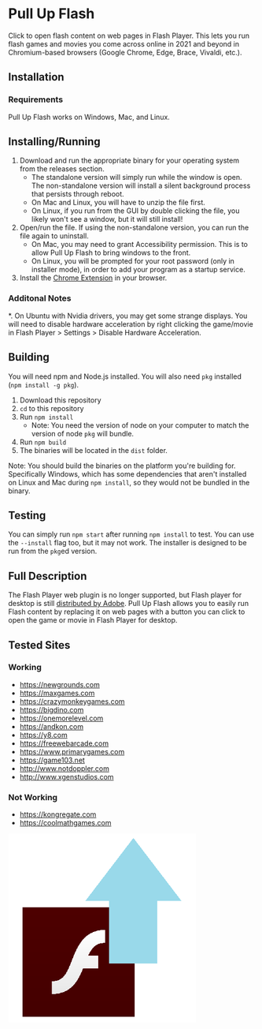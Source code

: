 # Pull Up Flash

Click to open flash content on web pages in Flash Player. This lets you run flash games and movies you come across online in 2021 and beyond in Chromium-based browsers (Google Chrome, Edge, Brace, Vivaldi, etc.).

## Installation

### Requirements

Pull Up Flash works on Windows, Mac, and Linux.

## Installing/Running

1. Download and run the appropriate binary for your operating system from the releases section.
    * The standalone version will simply run while the window is open. The non-standalone version will install a silent background process that persists through reboot.
    * On Mac and Linux, you will have to unzip the file first.
    * On Linux, if you run from the GUI by double clicking the file, you likely won't see a window, but it will still install!
2. Open/run the file. If using the non-standalone version, you can run the file again to uninstall.
    * On Mac, you may need to grant Accessibility permission. This is to allow Pull Up Flash to bring windows to the front.
    * On Linux, you will be prompted for your root password (only in installer mode), in order to add your program as a startup service.
3. Install the [Chrome Extension](https://github.com/jamesgrams/pull-up-flash-extension) in your browser.

### Additonal Notes

*. On Ubuntu with Nvidia drivers, you may get some strange displays. You will need to disable hardware acceleration by right clicking the game/movie in Flash Player > Settings > Disable Hardware Acceleration.

## Building

You will need npm and Node.js installed. You will also need `pkg` installed (`npm install -g pkg`).

1. Download this repository
2. `cd` to this repository
3. Run `npm install`
    * Note: You need the version of node on your computer to match the version of node `pkg` will bundle.
4. Run `npm build`
5. The binaries will be located in the `dist` folder.

Note: You should build the binaries on the platform you're building for. Specifically Windows, which has some dependencies that aren't installed on Linux and Mac during `npm install`, so they would not be bundled in the binary.

## Testing

You can simply run `npm start` after running `npm install` to test. You can use the `--install` flag too, but it may not work. The installer is designed to be run from the `pkg`ed version.

## Full Description

The Flash Player web plugin is no longer supported, but Flash player for desktop is still [distributed by Adobe](https://www.adobe.com/support/flashplayer/debug_downloads.html). Pull Up Flash allows you to easily run Flash content by replacing it on web pages with a button you can click to open the game or movie in Flash Player for desktop.

## Tested Sites

### Working
* https://newgrounds.com
* https://maxgames.com
* https://crazymonkeygames.com
* https://bigdino.com
* https://onemorelevel.com
* https://andkon.com
* https://y8.com
* https://freewebarcade.com
* https://www.primarygames.com
* https://game103.net
* http://www.notdoppler.com
* http://www.xgenstudios.com

### Not Working
* https://kongregate.com
* https://coolmathgames.com

![Pull Up Flash Logo](./assets/logo.png)